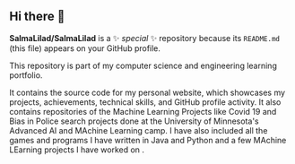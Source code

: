 ## Hi there 👋


**SalmaLilad/SalmaLilad** is a ✨ _special_ ✨ repository because its `README.md` (this file) appears on your GitHub profile.

This repository is part of my computer science and engineering learning portfolio.

It contains the source code for my personal website, which showcases my projects, achievements, technical skills, and GitHub profile activity. It also contains repositories of the Machine Learning Projects like Covid 19 and Bias in Police search projects done at the University of Minnesota's Advanced AI and MAchine Learning camp.  I have also included all the games and programs I have written in Java and Python and a few MAchine LEarning projects I have worked on .

